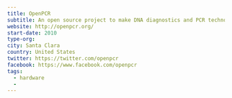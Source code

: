 ```yaml
---
title: OpenPCR
subtitle: An open source project to make DNA diagnostics and PCR technology available at low-cost
website: http://openpcr.org/
start-date: 2010
type-org:
city: Santa Clara
country: United States
twitter: https://twitter.com/openpcr
facebook: https://www.facebook.com/openpcr
tags:
  - hardware
  -
---
```

